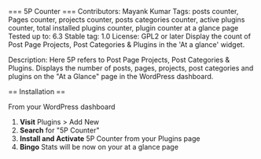 === 5P Counter ===
Contributors: Mayank Kumar
Tags: posts counter, Pages counter, projects counter, posts categories counter, active plugins counter, total installed plugins counter, plugin counter at a glance page  
Tested up to: 6.3
Stable tag: 1.0
License: GPL2 or later
Display the count of Post Page Projects, Post Categories & Plugins in the 'At a glance' widget.

Description: Here 5P refers to Post Page Projects, Post Categories & Plugins. Displays the number of posts, pages, projects, post categories and plugins on the "At a Glance" page in the WordPress dashboard.

== Installation ==

From your WordPress dashboard

1. **Visit** Plugins > Add New
2. **Search** for "5P Counter"
3. **Install and Activate** 5P Counter from your Plugins page
4. **Bingo** Stats will be now on your at a glance page
